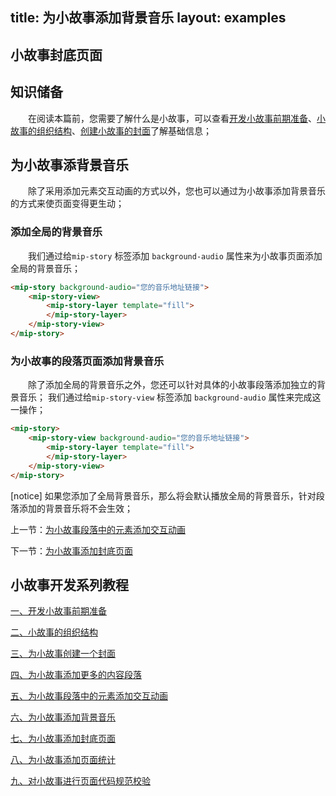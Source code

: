 title: 为小故事添加背景音乐
layout: examples
---

## 小故事封底页面

## 知识储备

​​&emsp;&emsp;在阅读本篇前，您需要了解什么是小故事，可以查看[开发小故事前期准备](/doc/story/add-story-before.html)、[小故事的组织结构](/doc/story/story-organization-structure.html)、[创建小故事的封面](/doc/story/add-story-cover.html)了解基础信息；


## 为小故事添背景音乐

​​&emsp;&emsp;除了采用添加元素交互动画的方式以外，您也可以通过为小故事添加背景音乐的方式来使页面变得更生动；

### 添加全局的背景音乐

​​&emsp;&emsp;我们通过给`mip-story` 标签添加 `background-audio` 属性来为小故事页面添加全局的背景音乐；

```html
<mip-story background-audio="您的音乐地址链接">
    <mip-story-view>
        <mip-story-layer template="fill">
        </mip-story-layer>
    </mip-story-view>
</mip-story>
```

### 为小故事的段落页面添加背景音乐

​​&emsp;&emsp;除了添加全局的背景音乐之外，您还可以针对具体的小故事段落添加独立的背景音乐；
我们通过给`mip-story-view` 标签添加 `background-audio` 属性来完成这一操作；

```html
<mip-story>
    <mip-story-view background-audio="您的音乐地址链接">
        <mip-story-layer template="fill">
        </mip-story-layer>
    </mip-story-view>
</mip-story>
```

[notice] 如果您添加了全局背景音乐，那么将会默认播放全局的背景音乐，针对段落添加的背景音乐将不会生效；

上一节：[为小故事段落中的元素添加交互动画](/doc/story/add-story-animation.html)

下一节：[为小故事添加封底页面](/doc/story/add-story-end.html)


## 小故事开发系列教程

[一、开发小故事前期准备](/doc/story/add-story-before.html)

[二、小故事的组织结构](/doc/story/story-organization-structure.html)

[三、为小故事创建一个封面](/doc/story/add-story-cover.html)

[四、为小故事添加更多的内容段落](/doc/story/add-story-section.html)

[五、为小故事段落中的元素添加交互动画](/doc/story/add-story-animation.html)

[六、为小故事添加背景音乐](/doc/story/add-story-music.html)

[七、为小故事添加封底页面](/doc/story/add-story-end.html)

[八、为小故事添加页面统计](/doc/story/add-story-pix.html)

[九、对小故事进行页面代码规范校验](/doc/story/add-story-validate.html)

